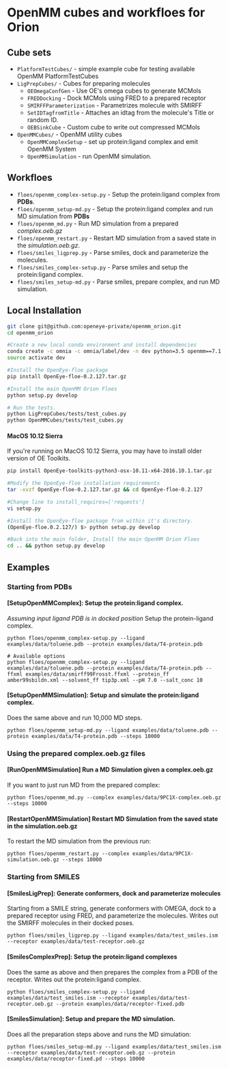 # OpenMM cubes and workfloes for Orion

## Cube sets

* `PlatformTestCubes/` - simple example cube for testing available OpenMM PlatformTestCubes
* `LigPrepCubes/` - Cubes for preparing molecules
  * `OEOmegaConfGen` - Use OE's omega cubes to generate MCMols
  * `FREDDocking` - Dock MCMols using FRED to a prepared receptor
  * `SMIRFFParameterization` - Parametrizes molecule with SMIRFF
  * `SetIDTagfromTitle` - Attaches an idtag from the molecule's Title or random ID.
  * `OEBSinkCube` - Custom cube to write out compressed MCMols
* `OpenMMCubes/` - OpenMM utility cubes
  * `OpenMMComplexSetup` - set up protein:ligand complex and emit OpenMM System
  * `OpenMMSimulation` - run OpenMM simulation.

## Workfloes

* `floes/openmm_complex-setup.py` - Setup the protein:ligand complex from **PDBs**.
* `floes/openmm_setup-md.py` - Setup the protein:ligand complex and run MD simulation from **PDBs**
* `floes/openmm_md.py` - Run MD simulation from a prepared *complex.oeb.gz*
* `floes/openmm_restart.py` - Restart MD simulation from a saved state in the *simulation.oeb.gz*.
* `floes/smiles_ligprep.py` - Parse smiles, dock and parameterize the molecules.
* `floes/smiles_complex-setup.py` - Parse smiles and setup the protein:ligand complex.
* `floes/smiles_setup-md.py` - Parse smiles, prepare complex, and run MD simulation.

## Local Installation
```bash
git clone git@github.com:openeye-private/openmm_orion.git
cd openmm_orion

#Create a new local conda environment and install dependencies
conda create -c omnia -c omnia/label/dev -n dev python=3.5 openmm==7.1.0rc1 openmoltools==0.7.4 ambermini==16.16.0 smarty==0.1.4 parmed==2.7.1 pdbfixer==1.4
source activate dev

#Install the OpenEye-floe package
pip install OpenEye-floe-0.2.127.tar.gz

#Install the main OpenMM Orion Floes
python setup.py develop

# Run the tests.
python LigPrepCubes/tests/test_cubes.py
python OpenMMCubes/tests/test_cubes.py
```
#### MacOS 10.12 Sierra
If you're running on MacOS 10.12 Sierra, you may have to install
older version of OE Toolkits.
```bash
pip install OpenEye-toolkits-python3-osx-10.11-x64-2016.10.1.tar.gz

#Modify the OpenEye-floe installation requirements
tar -xvzf OpenEye-floe-0.2.127.tar.gz && cd OpenEye-floe-0.2.127

#Change line to install_requires=['requests']
vi setup.py

#Install the OpenEye-floe package from within it's directory.
(OpenEye-floe.0.2.127/) $> python setup.py develop

#Back into the main folder, Install the main OpenMM Orion Floes
cd .. && python setup.py develop
```

## Examples
### Starting from PDBs
#### [SetupOpenMMComplex]: Setup the protein:ligand complex.
*Assuming input ligand PDB is in docked position*
Setup the protein-ligand complex.
```
python floes/openmm_complex-setup.py --ligand examples/data/toluene.pdb --protein examples/data/T4-protein.pdb

# Available options
python floes/openmm_complex-setup.py --ligand examples/data/toluene.pdb --protein examples/data/T4-protein.pdb --ffxml examples/data/smirff99Frosst.ffxml --protein_ff amber99sbildn.xml --solvent_ff tip3p.xml --pH 7.0 --salt_conc 10
```

#### [SetupOpenMMSimulation]: Setup and simulate the protein:ligand complex.
Does the same above and run 10,000 MD steps.
```
python floes/openmm_setup-md.py --ligand examples/data/toluene.pdb --protein examples/data/T4-protein.pdb --steps 10000
```

### Using the prepared complex.oeb.gz files
#### [RunOpenMMSimulation] Run a MD Simulation given a complex.oeb.gz
If you want to just run MD from the prepared complex:
```
python floes/openmm_md.py --complex examples/data/9PC1X-complex.oeb.gz --steps 10000
```

#### [RestartOpenMMSimulation] Restart MD Simulation from the saved state in the simulation.oeb.gz
To restart the MD simulation from the previous run:
```
python floes/openmm_restart.py --complex examples/data/9PC1X-simulation.oeb.gz --steps 10000
```


### Starting from SMILES
#### [SmilesLigPrep]: Generate conformers, dock and parameterize molecules
Starting from a SMILE string, generate conformers with OMEGA, dock to a
prepared receptor using FRED, and parameterize the molecules. Writes out the
SMIRFF molecules in their docked poses.
```
python floes/smiles_ligprep.py --ligand examples/data/test_smiles.ism --receptor examples/data/test-receptor.oeb.gz
```

#### [SmilesComplexPrep]: Setup the protein:ligand complexes
Does the same as above and then prepares the complex from a PDB of the receptor.
Writes out the protein:ligand complex.
```
python floes/smiles_complex-setup.py --ligand examples/data/test_smiles.ism --receptor examples/data/test-receptor.oeb.gz --protein examples/data/receptor-fixed.pdb
```

#### [SmilesSimulation]: Setup and prepare the MD simulation.
Does all the preparation steps above and runs the MD simulation:
```
python floes/smiles_setup-md.py --ligand examples/data/test_smiles.ism --receptor examples/data/test-receptor.oeb.gz --protein examples/data/receptor-fixed.pd --steps 10000
```
